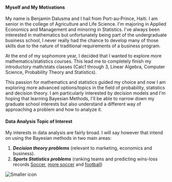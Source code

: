 

#### Myself and My Motivations

My name is Benjamin Dalusma and I hail from Port-au-Prince, Haiti. I am senior in the college of Agriculture and Life Science. I'm majoring in Applied Economics and Management and minoring in Statistics. I've always been interested in mathematics but unfortunately being part of the undergraduate business school, I never really had the chance to develop many of those skills due to the nature of traditional requirements of a business program. 

At the end of my sophomore year, I decided that I wanted to explore more mathematics/statistics courses. This lead me to completely finish my introductory math/stats classes (Calc1 through 3, Linear Algebra, Computer Science, Probability Theory and Statistics). 

This passion for mathematics and statistics guided my choice and now I am exploring more advanced options/topics in the field of probability, statistics and decision theory. I am particularly interested by decision models and I'm hoping that learning Bayesian Methods, I'll be able to narrow down my graduate school interests but also understand a different way of approaching a problem and how to analyze it.

#### Data Analysis Topic of Interest
My interests in data analysis are fairly broad. I will say however that intend on using the Bayesian methods in two main areas:

1. ***Decision theory problems*** (relevant to marketing, economics and business).
2. ***Sports Statistics problems*** (ranking teams and predicting wins-loss records [Soccer](http://probabilityandlaw.blogspot.com/2013/08/the-problem-with-predicting-football.html), [more soccer](http://www.pinnaclesports.com/en/betting-articles/sport/bayesian-analysis-and-sports-betting) and [football](http://ccrg.rit.edu/~whelan/talks/whelan20101008.pdf)) 

![Smaller icon](http://www.pinnaclesports.com/Cms_Data/Contents/Guest/Media/betting-articles/strategy/using-bayesian-analysis-to-predict-sports-betting-xl.jpg)
